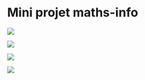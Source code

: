 # Mini projet maths-info

![](https://img.shields.io/badge/Commits-53-blue.svg?longCache=true&style=popout-square)

![](https://img.shields.io/badge/Tested_on-Linux/Windows-orange.svg?longCache=true&style=popout-square)

![](https://img.shields.io/badge/Version-0.8-green.svg?longCache=true&style=popout-square)

![](https://img.shields.io/badge/License-MIT-yellow.svg?longCache=true&style=popout-square)